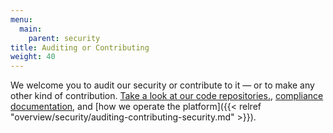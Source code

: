 ```yaml
---
menu:
  main:
    parent: security
title: Auditing or Contributing
weight: 40
---
```


We welcome you to audit our security or contribute to it — or to make any other kind of contribution. [Take a look at our code repositories.](https://docs.cloud.gov/ops/repos), [compliance documentation](https://compliance.cloud.gov), and [how we operate the platform]({{< relref "overview/security/auditing-contributing-security.md" >}}).
